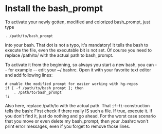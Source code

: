 Install the bash_prompt
=======================

To activate your newly gotten, modified and colorized bash_prompt, just type

    . /path/to/bash_prompt

into your bash. That dot is not a typo, it's mandatory! It tells the bash to
execute the file, even the executable bit is not set. Of course you need to
replace /path/to/ with the actual path to bash_prompt.

To activate it from the beginning, so always you start a new bash, you can --
for example -- edit your ~/.bashrc. Open it with your favorite text editor and
add following lines:

    # enable the modified prompt for easier working with hg-repos
    if [ -f /path/to/bash_prompt ]; then
        . /path/to/bash_prompt
    fi

Also here, replace /path/to with the actual path. That `if`-`fi`-construction
tells the bash: First check if there really IS such a file. If true, execute
it. If you don't find it, just do nothing and go ahead. For the worst case
scenario that you move or even delete my bash_prompt, then your .bashrc won't
print error messages, even if you forget to remove those lines.
